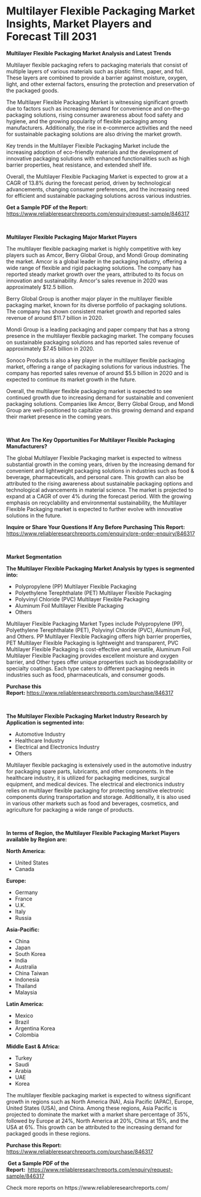 <p><h1>Multilayer Flexible Packaging Market Insights, Market Players and Forecast Till 2031</h1></p><p><strong>Multilayer Flexible Packaging Market Analysis and Latest Trends</strong></p>
<p><p>Multilayer flexible packaging refers to packaging materials that consist of multiple layers of various materials such as plastic films, paper, and foil. These layers are combined to provide a barrier against moisture, oxygen, light, and other external factors, ensuring the protection and preservation of the packaged goods. </p><p>The Multilayer Flexible Packaging Market is witnessing significant growth due to factors such as increasing demand for convenience and on-the-go packaging solutions, rising consumer awareness about food safety and hygiene, and the growing popularity of flexible packaging among manufacturers. Additionally, the rise in e-commerce activities and the need for sustainable packaging solutions are also driving the market growth.</p><p>Key trends in the Multilayer Flexible Packaging Market include the increasing adoption of eco-friendly materials and the development of innovative packaging solutions with enhanced functionalities such as high barrier properties, heat resistance, and extended shelf life.</p><p>Overall, the Multilayer Flexible Packaging Market is expected to grow at a CAGR of 13.8% during the forecast period, driven by technological advancements, changing consumer preferences, and the increasing need for efficient and sustainable packaging solutions across various industries.</p></p>
<p><strong>Get a Sample PDF of the Report:&nbsp;</strong> <a href="https://www.reliableresearchreports.com/enquiry/request-sample/846317">https://www.reliableresearchreports.com/enquiry/request-sample/846317</a></p>
<p>&nbsp;</p>
<p><strong>Multilayer Flexible Packaging Major Market Players</strong></p>
<p><p>The multilayer flexible packaging market is highly competitive with key players such as Amcor, Berry Global Group, and Mondi Group dominating the market. Amcor is a global leader in the packaging industry, offering a wide range of flexible and rigid packaging solutions. The company has reported steady market growth over the years, attributed to its focus on innovation and sustainability. Amcor's sales revenue in 2020 was approximately $12.5 billion.</p><p>Berry Global Group is another major player in the multilayer flexible packaging market, known for its diverse portfolio of packaging solutions. The company has shown consistent market growth and reported sales revenue of around $11.7 billion in 2020.</p><p>Mondi Group is a leading packaging and paper company that has a strong presence in the multilayer flexible packaging market. The company focuses on sustainable packaging solutions and has reported sales revenue of approximately $7.45 billion in 2020.</p><p>Sonoco Products is also a key player in the multilayer flexible packaging market, offering a range of packaging solutions for various industries. The company has reported sales revenue of around $5.5 billion in 2020 and is expected to continue its market growth in the future.</p><p>Overall, the multilayer flexible packaging market is expected to see continued growth due to increasing demand for sustainable and convenient packaging solutions. Companies like Amcor, Berry Global Group, and Mondi Group are well-positioned to capitalize on this growing demand and expand their market presence in the coming years.</p></p>
<p>&nbsp;</p>
<p><strong>What Are The Key Opportunities For Multilayer Flexible Packaging Manufacturers?</strong></p>
<p><p>The global Multilayer Flexible Packaging market is expected to witness substantial growth in the coming years, driven by the increasing demand for convenient and lightweight packaging solutions in industries such as food & beverage, pharmaceuticals, and personal care. This growth can also be attributed to the rising awareness about sustainable packaging options and technological advancements in material science. The market is projected to expand at a CAGR of over 4% during the forecast period. With the growing emphasis on recyclability and environmental sustainability, the Multilayer Flexible Packaging market is expected to further evolve with innovative solutions in the future.</p></p>
<p><strong>Inquire or Share Your Questions If Any Before Purchasing This Report:</strong> <a href="https://www.reliableresearchreports.com/enquiry/pre-order-enquiry/846317">https://www.reliableresearchreports.com/enquiry/pre-order-enquiry/846317</a></p>
<p>&nbsp;</p>
<p><strong>Market Segmentation</strong></p>
<p><strong>The Multilayer Flexible Packaging Market Analysis by types is segmented into:</strong></p>
<p><ul><li>Polypropylene (PP) Multilayer Flexible Packaging</li><li>Polyethylene Terephthalate (PET) Multilayer Flexible Packaging</li><li>Polyvinyl Chloride (PVC) Multilayer Flexible Packaging</li><li>Aluminum Foil Multilayer Flexible Packaging</li><li>Others</li></ul></p>
<p><p>Multilayer Flexible Packaging Market Types include Polypropylene (PP), Polyethylene Terephthalate (PET), Polyvinyl Chloride (PVC), Aluminum Foil, and Others. PP Multilayer Flexible Packaging offers high barrier properties, PET Multilayer Flexible Packaging is lightweight and transparent, PVC Multilayer Flexible Packaging is cost-effective and versatile, Aluminum Foil Multilayer Flexible Packaging provides excellent moisture and oxygen barrier, and Other types offer unique properties such as biodegradability or specialty coatings. Each type caters to different packaging needs in industries such as food, pharmaceuticals, and consumer goods.</p></p>
<p><strong>Purchase this Report:&nbsp;</strong><a href="https://www.reliableresearchreports.com/purchase/846317">https://www.reliableresearchreports.com/purchase/846317</a></p>
<p>&nbsp;</p>
<p><strong>The Multilayer Flexible Packaging Market Industry Research by Application is segmented into:</strong></p>
<p><ul><li>Automotive Industry</li><li>Healthcare Industry</li><li>Electrical and Electronics Industry</li><li>Others</li></ul></p>
<p><p>Multilayer flexible packaging is extensively used in the automotive industry for packaging spare parts, lubricants, and other components. In the healthcare industry, it is utilized for packaging medicines, surgical equipment, and medical devices. The electrical and electronics industry relies on multilayer flexible packaging for protecting sensitive electronic components during transportation and storage. Additionally, it is also used in various other markets such as food and beverages, cosmetics, and agriculture for packaging a wide range of products.</p></p>
<p>&nbsp;</p>
<p><strong>In terms of Region, the Multilayer Flexible Packaging Market Players available by Region are:</strong></p>
<p>
    <p> <strong> North America: </strong>
        <ul>
            <li>United States</li>
            <li>Canada</li>
        </ul>
        </p> 
    <p> <strong> Europe: </strong>
        <ul>
            <li>Germany</li>
            <li>France</li>
            <li>U.K.</li>
            <li>Italy</li>
            <li>Russia</li>
        </ul>
        </p> 
    <p> <strong> Asia-Pacific: </strong>
        <ul>
            <li>China</li>
            <li>Japan</li>
            <li>South Korea</li>
            <li>India</li>
            <li>Australia</li>
            <li>China Taiwan</li>
            <li>Indonesia</li>
            <li>Thailand</li>
            <li>Malaysia</li>
        </ul>
        </p> 
    <p> <strong> Latin America: </strong>
        <ul>
            <li>Mexico</li>
            <li>Brazil</li>
            <li>Argentina Korea</li>
            <li>Colombia</li>
        </ul>
        </p> 
    <p> <strong> Middle East & Africa: </strong>
        <ul>
            <li>Turkey</li>
            <li>Saudi</li>
            <li>Arabia</li>
            <li>UAE</li>
            <li>Korea</li>
        </ul>
    </p>
    </p>
<p><p>The multilayer flexible packaging market is expected to witness significant growth in regions such as North America (NA), Asia Pacific (APAC), Europe, United States (USA), and China. Among these regions, Asia Pacific is projected to dominate the market with a market share percentage of 35%, followed by Europe at 24%, North America at 20%, China at 15%, and the USA at 6%. This growth can be attributed to the increasing demand for packaged goods in these regions.</p></p>
<p><strong>Purchase this Report: </strong><a href="https://www.reliableresearchreports.com/purchase/846317">https://www.reliableresearchreports.com/purchase/846317</a></p>
<p>&nbsp;<strong>Get a Sample PDF of the Report:&nbsp;&nbsp;</strong><a href="https://www.reliableresearchreports.com/enquiry/request-sample/846317">https://www.reliableresearchreports.com/enquiry/request-sample/846317</a></p>
<p><strong></strong></p>
<p>Check more reports on https://www.reliableresearchreports.com/</p>